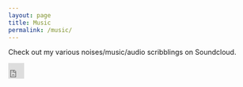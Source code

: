 ```yaml
---
layout: page
title: Music
permalink: /music/
---
```


Check out my various noises/music/audio scribblings on Soundcloud.
<iframe allowtransparency="true" scrolling="no" frameborder="no" src="https://w.soundcloud.com/icon/?url=http%3A%2F%2Fsoundcloud.com%2Fcold_fashioned&color=orange_white&size=32" style="width: 32px; height: 32px;"></iframe>
